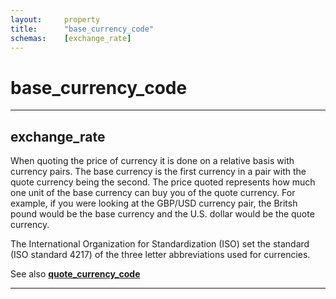 ```yaml
---
layout:		property
title:		"base_currency_code"
schemas:	[exchange_rate]
---
```


# base_currency_code

---

## exchange_rate
When quoting the price of currency it is done on a relative basis with currency pairs. The base currency is the first currency in a pair with the quote currency being the second. The price quoted represents how much one unit of the base currency can buy you of the quote currency. For example, if you were looking at the GBP/USD currency pair, the Britsh pound would be the base currency and the U.S. dollar would be the quote currency.

The International Organization for Standardization (ISO) set the standard (ISO standard 4217) of the three letter abbreviations used for currencies.

See also [**quote_currency_code**][quote_ccy]

---
[quote_ccy]: https://github.com/suadelabs/fire/blob/master/documentation/properties/quote_currency_code.md
